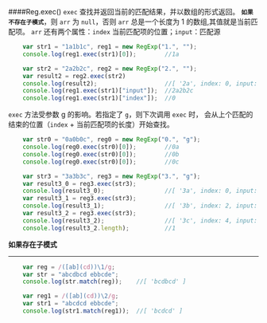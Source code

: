 ####Reg.exec()
`exec` 查找并返回当前的匹配结果，并以数组的形式返回。
**`如果不存在子模式`**，则 `arr` 为 `null`，否则 `arr` 总是一个长度为 1 的数组,其值就是当前匹配项。
`arr` 还有两个属性：`index` 当前匹配项的位置；`input`：匹配源
```javascript
    var str1 = "1a1b1c", reg1 = new RegExp("1.", "");
    console.log(reg1.exec(str1)[0]);        //1a

    var str2 = "2a2b2c", reg2 = new RegExp("2.", "");
    var result2 = reg2.exec(str2)
    console.log(result2);                   //[ '2a', index: 0, input: '2a3b3c' ]
    console.log(reg1.exec(str1)["input"]);  //2a2b2c
    console.log(reg1.exec(str1)["index"]);  //0
```

`exec` 方法受参数 g 的影响。若指定了 `g`，则下次调用 `exec` 时，
会从上个匹配的结束的位置（`index` + 当前匹配项的长度）开始查找。

```javascript
    var str0 = "0a0b0c", reg0 = new RegExp("0.", "g");
    console.log(reg0.exec(str0)[0]);        //0a
    console.log(reg0.exec(str0)[0]);        //0b
    console.log(reg0.exec(str0)[0]);        //0c

    var str3 = "3a3b3c", reg3 = new RegExp("3.", "g");
    var result3_0 = reg3.exec(str3);
    console.log(result3_0);                 //[ '3a', index: 0, input: '3a3b3c' ]
    var result3_1 = reg3.exec(str3);
    console.log(result3_1);                 //[ '3b', index: 2, input: '3a3b3c' ]
    var result3_2 = reg3.exec(str3);
    console.log(result3_2);                 //[ '3c', index: 4, input: '3a3b3c' ]
    console.log(result3_2.length);          //1
```

**如果存在子模式**

--------------------------------

```javascript
    var reg = /([ab](cd))\1/g;
    var str = "abcdbcd ebbcde";
    console.log(str.match(reg));    //[ 'bcdbcd' ]

    var reg1 = /([ab](cd))\2/g;
    var str1 = "abcdcd ebbcde";
    console.log(str1.match(reg1));  //[ 'bcdcd' ]
```